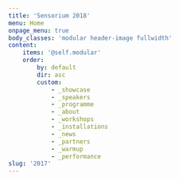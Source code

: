 ```yaml
---
title: 'Sensorium 2018'
menu: Home
onpage_menu: true
body_classes: 'modular header-image fullwidth'
content:
    items: '@self.modular'
    order:
        by: default
        dir: asc
        custom:
            - _showcase
            - _speakers
            - _programme
            - _about
            - _workshops
            - _installations
            - _news
            - _partners
            - _warmup
            - _performance
slug: '2017'
---
```


